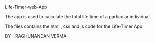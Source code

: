 Life-Timer-web-App

The app is used to calculate the total life time of  a particular individual

The files contains the html , css and js code for the Life-Timer App.

BY - RAGHUNANDAN VERMA